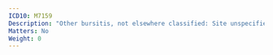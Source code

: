 ```yaml
---
ICD10: M7159
Description: "Other bursitis, not elsewhere classified: Site unspecified"
Matters: No
Weight: 0
---
```

